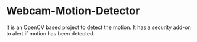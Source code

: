# Webcam-Motion-Detector
It is an OpenCV based project to detect the motion. It has a security add-on to alert if motion has been detected.
